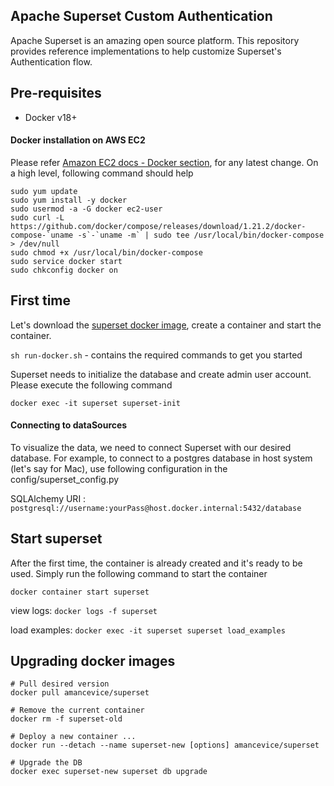 Apache Superset Custom Authentication
---

Apache Superset is an amazing open source platform. This repository provides reference implementations to help customize Superset's Authentication flow.

## Pre-requisites

 * Docker v18+

#### Docker installation on AWS EC2

Please refer [Amazon EC2 docs - Docker section](https://docs.aws.amazon.com/AmazonECS/latest/developerguide/docker-basics.html), for any latest change. On a high level, following command should help

````
sudo yum update
sudo yum install -y docker
sudo usermod -a -G docker ec2-user
sudo curl -L https://github.com/docker/compose/releases/download/1.21.2/docker-compose-`uname -s`-`uname -m` | sudo tee /usr/local/bin/docker-compose > /dev/null
sudo chmod +x /usr/local/bin/docker-compose
sudo service docker start
sudo chkconfig docker on
````

## First time

Let's download the [superset docker image](https://hub.docker.com/r/amancevice/superset/), create a container and start the container.

`sh run-docker.sh` - contains the required commands to get you started

Superset needs to initialize the database and create admin user account. Please execute the following command

`docker exec -it superset superset-init`

#### Connecting to dataSources
To visualize the data, we need to connect Superset with our desired database. For example, to connect to a postgres database in host system (let's say for Mac), use following configuration in the config/superset_config.py

SQLAlchemy URI :
 `postgresql://username:yourPass@host.docker.internal:5432/database`

## Start superset

After the first time, the container is already created and it's ready to be used. Simply run the following command to start the container

`docker container start superset`

view logs:
`docker logs -f superset`

load examples:
`docker exec -it superset superset load_examples`

## Upgrading docker images

```
# Pull desired version
docker pull amancevice/superset

# Remove the current container
docker rm -f superset-old

# Deploy a new container ...
docker run --detach --name superset-new [options] amancevice/superset

# Upgrade the DB
docker exec superset-new superset db upgrade
```